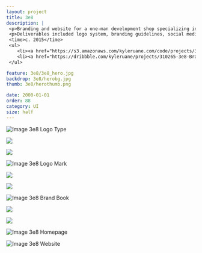 ```yaml
---
layout: project
title: 3e8
description: |
 <p>Branding and website for a one-man development shop specializing in mobile app infrastructure. The visual scientific theme is an extension of the 3e8 moniker, which is the scientific notation for the speed of light.</p>
 <p>Deliverables included logo system, branding guidelines, social media graphics, business cards, sticker design, and a custom WordPress site.</p>
 <time>c. 2015</time>
 <ul>
 	<li><a href="https://s3.amazonaws.com/kyleruane.com/code/projects/3e8/index.html">View a coded example</a></li>
    <li><a href="https://dribbble.com/kyleruane/projects/310265-3e8-Brand">View project on Dribbble</a></li>
 </ul>

feature: 3e8/3e8_hero.jpg
backdrop: 3e8/herobg.jpg
thumb: 3e8/herothumb.png

date: 2000-01-01
order: 88
category: UI
size: half
---
```


![Image 3e8 Logo Type]({{site.project_img_path}}3e8/3e8_text_gold.jpg)

<p class="half"><img src="{{site.project_img_path}}3e8/3e8_recipe.jpg"></p>
<p class="half"><img src="{{site.project_img_path}}3e8/3e8_colors.jpg"></p>

![Image 3e8 Logo Mark]({{site.project_img_path}}3e8/3e8_grid.jpg)

<p class="half"><img src="{{site.project_img_path}}3e8/3e8_alt_mark.jpg"></p>
<p class="half"><img src="{{site.project_img_path}}3e8/3e8_comet.jpg"></p>

![Image 3e8 Brand Book]({{site.project_img_path}}3e8/3e8_book.jpg)

<p class="half"><img src="{{site.project_img_path}}3e8/3e8_cards.jpg"></p>
<p class="half"><img src="{{site.project_img_path}}3e8/3e8_stickers.jpg"></p>

![Image 3e8 Homepage]({{site.project_img_path}}3e8/3e8_homepage.jpg)

![Image 3e8 Website]({{site.project_img_path}}3e8/3e8_pages.jpg)
